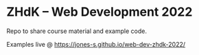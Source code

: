 # ZHdK – Web Development 2022

Repo to share course material and example code.

Examples live @ <https://jones-s.github.io/web-dev-zhdk-2022/>
